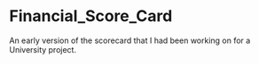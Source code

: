 # Financial_Score_Card
An early version of the scorecard that I had been working on for a University project. 


